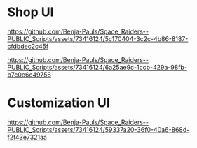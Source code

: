 # Shop UI

https://github.com/Benja-Pauls/Space_Raiders--PUBLIC_Scripts/assets/73416124/5c170404-3c2c-4b86-8187-cfdbdec2c45f

https://github.com/Benja-Pauls/Space_Raiders--PUBLIC_Scripts/assets/73416124/6a25ae9c-1ccb-429a-98fb-b7c0e6c49758


# Customization UI

https://github.com/Benja-Pauls/Space_Raiders--PUBLIC_Scripts/assets/73416124/59337a20-36f0-40a6-868d-f2f43e7321aa
